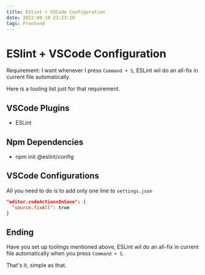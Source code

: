 ```yaml
---
title: ESlint + VSCode Configuration
date: 2022-09-10 23:23:28
tags: Frontend
---
```


# ESlint + VSCode Configuration

Requirement: I want whenever I press `Command + S`, ESLint wil do an all-fix in current file automatically.

Here is a tooling list just for that requirement.

## VSCode Plugins

- ESLint

## Npm Dependencies

- npm init @eslint/config

## VSCode Configurations

All you need to do is to add only one line to `settings.json`

```json
"editor.codeActionsOnSave": {
  "source.fixAll": true
}
```

## Ending

Have you set up toolings mentioned above, ESLint wil do an all-fix in current file automatically when you press `Command + S`.

That's it, simple as that.
